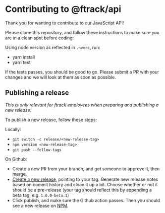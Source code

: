 # Contributing to @ftrack/api

Thank you for wanting to contribute to our JavaScript API!

Please clone this repository, and follow these instructions to make sure you are in a clean spot before coding:

Using node version as reflected in `.nvmrc`, run:

- yarn install
- yarn test

If the tests passes, you should be good to go. Please submit a PR with your changes and we will look at them as soon as possible.

## Publishing a release

_This is only relevant for ftrack employees when preparing and publishing a new release._

To publish a new release, follow these steps:

Locally:

- `git switch -c release/<new-release-tag>`
- `npm version <new-release-tag>`
- `git push --follow-tags`

On Github:

- Create a new PR from your branch, and get someone to approve it, then merge.
- [Create a new release](https://github.com/ftrackhq/javascript-api/releases/new), pointing to your tag. Generate new release notes based on commit history and clean it up a bit. Choose whether or not it should be a pre-release (your tag should reflect this by appending a beta tag, e.g. `1.0.0-beta.1`)
- Click publish, and make sure the Github action passes. Then you should see a new release on [NPM](https://www.npmjs.com/package/@ftrack/api).
